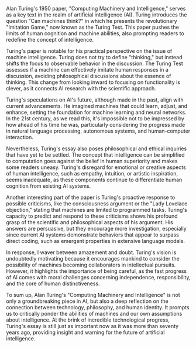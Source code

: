 Alan Turing's 1950 paper, "Computing Machinery and Intelligence," serves as a key text in the realm of artificial intelligence (AI). Turing introduces the question "Can machines think?" in which he presents the revolutionary "Imitation Game," now known as the Turing Test. This paper pushes the limits of human cognition and machine abilities, also prompting readers to redefine the concept of intelligence.

Turing's paper is notable for his practical perspective on the issue of machine intelligence. Turing does not try to define "thinking," but instead shifts the focus to observable behavior in the discussion. The Turing Test assesses if a machine can effectively imitate human responses in a discussion, avoiding philosophical discussions about the essence of thinking. This change from looking inward to focusing on functionality is clever, as it connects AI research with the scientific approach.

Turing's speculations on AI's future, although made in the past, align with current advancements. He imagined machines that could learn, adjust, and enhance, setting the foundation for machine learning and neural networks. In the 21st century, as we read this, it's impossible not to be impressed by how ahead of his time he was, particularly considering the progress made in natural language processing, autonomous systems, and human-computer interaction.

Nevertheless, Turing's essay also poses philosophical and ethical inquiries that have yet to be settled. The concept that intelligence can be simplified to computation goes against the belief in human superiority and makes some readers uneasy. Turing's disregard for emotional or creative aspects of human intelligence, such as empathy, intuition, or artistic inspiration, seems inadequate, as these components continue to differentiate human cognition from existing AI systems.

Another interesting part of the paper is Turing's proactive response to possible criticisms, like the consciousness argument or the "Lady Lovelace objection," stating that machines are limited to programmed tasks. Turing's capacity to predict and respond to these criticisms shows his profound grasp of the scientific and philosophical aspects of his argument. His answers are persuasive, but they encourage more investigation, especially since current AI systems demonstrate behaviors that appear to surpass direct coding, such as emergent properties in extensive language models.

In response, I waver between amazement and doubt. Turing's vision is undoubtedly motivating because it encourages mankind to consider the possibility of machines becoming collaborators in intellectual pursuits. However, it highlights the importance of being careful, as the fast progress of AI comes with moral challenges concerning independence, responsibility, and the core of human distinctiveness.

To sum up, Alan Turing's "Computing Machinery and Intelligence" is not only a groundbreaking piece in AI, but also a deep reflection on the connection between technology, philosophy, and human identity. It prompts us to critically ponder the abilities of machines and our own assumptions about intelligence. At the brink of incredible technological progress, Turing's essay is still just as important now as it was more than seventy years ago, providing insight and warning for the future of artificial intelligence.

